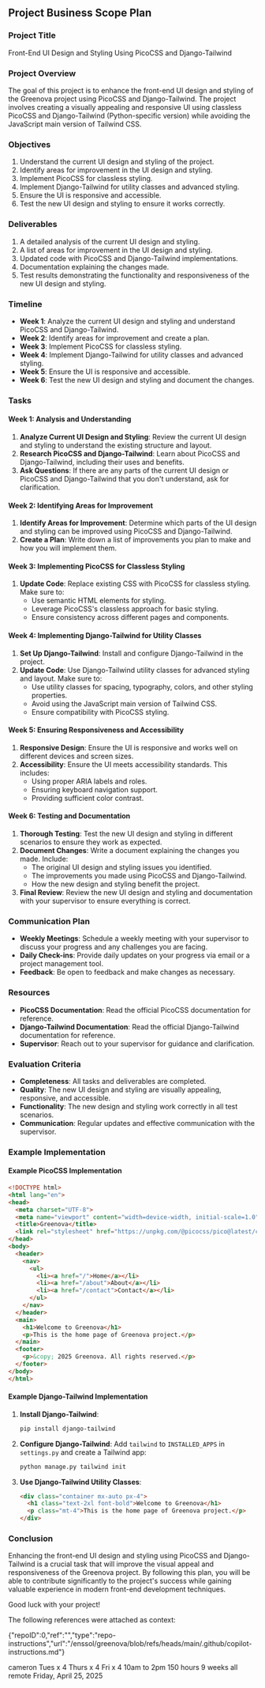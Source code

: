 ## Project Business Scope Plan

### Project Title
Front-End UI Design and Styling Using PicoCSS and Django-Tailwind

### Project Overview
The goal of this project is to enhance the front-end UI design and styling of the Greenova project using PicoCSS and Django-Tailwind. The project involves creating a visually appealing and responsive UI using classless PicoCSS and Django-Tailwind (Python-specific version) while avoiding the JavaScript main version of Tailwind CSS.

### Objectives
1. Understand the current UI design and styling of the project.
2. Identify areas for improvement in the UI design and styling.
3. Implement PicoCSS for classless styling.
4. Implement Django-Tailwind for utility classes and advanced styling.
5. Ensure the UI is responsive and accessible.
6. Test the new UI design and styling to ensure it works correctly.

### Deliverables
1. A detailed analysis of the current UI design and styling.
2. A list of areas for improvement in the UI design and styling.
3. Updated code with PicoCSS and Django-Tailwind implementations.
4. Documentation explaining the changes made.
5. Test results demonstrating the functionality and responsiveness of the new UI design and styling.

### Timeline
- **Week 1**: Analyze the current UI design and styling and understand PicoCSS and Django-Tailwind.
- **Week 2**: Identify areas for improvement and create a plan.
- **Week 3**: Implement PicoCSS for classless styling.
- **Week 4**: Implement Django-Tailwind for utility classes and advanced styling.
- **Week 5**: Ensure the UI is responsive and accessible.
- **Week 6**: Test the new UI design and styling and document the changes.

### Tasks

#### Week 1: Analysis and Understanding
1. **Analyze Current UI Design and Styling**: Review the current UI design and styling to understand the existing structure and layout.
2. **Research PicoCSS and Django-Tailwind**: Learn about PicoCSS and Django-Tailwind, including their uses and benefits.
3. **Ask Questions**: If there are any parts of the current UI design or PicoCSS and Django-Tailwind that you don't understand, ask for clarification.

#### Week 2: Identifying Areas for Improvement
1. **Identify Areas for Improvement**: Determine which parts of the UI design and styling can be improved using PicoCSS and Django-Tailwind.
2. **Create a Plan**: Write down a list of improvements you plan to make and how you will implement them.

#### Week 3: Implementing PicoCSS for Classless Styling
1. **Update Code**: Replace existing CSS with PicoCSS for classless styling. Make sure to:
   - Use semantic HTML elements for styling.
   - Leverage PicoCSS's classless approach for basic styling.
   - Ensure consistency across different pages and components.

#### Week 4: Implementing Django-Tailwind for Utility Classes
1. **Set Up Django-Tailwind**: Install and configure Django-Tailwind in the project.
2. **Update Code**: Use Django-Tailwind utility classes for advanced styling and layout. Make sure to:
   - Use utility classes for spacing, typography, colors, and other styling properties.
   - Avoid using the JavaScript main version of Tailwind CSS.
   - Ensure compatibility with PicoCSS styling.

#### Week 5: Ensuring Responsiveness and Accessibility
1. **Responsive Design**: Ensure the UI is responsive and works well on different devices and screen sizes.
2. **Accessibility**: Ensure the UI meets accessibility standards. This includes:
   - Using proper ARIA labels and roles.
   - Ensuring keyboard navigation support.
   - Providing sufficient color contrast.

#### Week 6: Testing and Documentation
1. **Thorough Testing**: Test the new UI design and styling in different scenarios to ensure they work as expected.
2. **Document Changes**: Write a document explaining the changes you made. Include:
   - The original UI design and styling issues you identified.
   - The improvements you made using PicoCSS and Django-Tailwind.
   - How the new design and styling benefit the project.
3. **Final Review**: Review the new UI design and styling and documentation with your supervisor to ensure everything is correct.

### Communication Plan
- **Weekly Meetings**: Schedule a weekly meeting with your supervisor to discuss your progress and any challenges you are facing.
- **Daily Check-ins**: Provide daily updates on your progress via email or a project management tool.
- **Feedback**: Be open to feedback and make changes as necessary.

### Resources
- **PicoCSS Documentation**: Read the official PicoCSS documentation for reference.
- **Django-Tailwind Documentation**: Read the official Django-Tailwind documentation for reference.
- **Supervisor**: Reach out to your supervisor for guidance and clarification.

### Evaluation Criteria
- **Completeness**: All tasks and deliverables are completed.
- **Quality**: The new UI design and styling are visually appealing, responsive, and accessible.
- **Functionality**: The new design and styling work correctly in all test scenarios.
- **Communication**: Regular updates and effective communication with the supervisor.

### Example Implementation

#### Example PicoCSS Implementation
```html
<!DOCTYPE html>
<html lang="en">
<head>
  <meta charset="UTF-8">
  <meta name="viewport" content="width=device-width, initial-scale=1.0">
  <title>Greenova</title>
  <link rel="stylesheet" href="https://unpkg.com/@picocss/pico@latest/css/pico.min.css">
</head>
<body>
  <header>
    <nav>
      <ul>
        <li><a href="/">Home</a></li>
        <li><a href="/about">About</a></li>
        <li><a href="/contact">Contact</a></li>
      </ul>
    </nav>
  </header>
  <main>
    <h1>Welcome to Greenova</h1>
    <p>This is the home page of Greenova project.</p>
  </main>
  <footer>
    <p>&copy; 2025 Greenova. All rights reserved.</p>
  </footer>
</body>
</html>
```

#### Example Django-Tailwind Implementation
1. **Install Django-Tailwind**:
   ```bash
   pip install django-tailwind
   ```

2. **Configure Django-Tailwind**:
   Add `tailwind` to `INSTALLED_APPS` in `settings.py` and create a Tailwind app:
   ```bash
   python manage.py tailwind init
   ```

3. **Use Django-Tailwind Utility Classes**:
   ```html
   <div class="container mx-auto px-4">
     <h1 class="text-2xl font-bold">Welcome to Greenova</h1>
     <p class="mt-4">This is the home page of Greenova project.</p>
   </div>
   ```

### Conclusion
Enhancing the front-end UI design and styling using PicoCSS and Django-Tailwind is a crucial task that will improve the visual appeal and responsiveness of the Greenova project. By following this plan, you will be able to contribute significantly to the project's success while gaining valuable experience in modern front-end development techniques.

Good luck with your project!

The following references were attached as context:

{"repoID":0,"ref":"","type":"repo-instructions","url":"/enssol/greenova/blob/refs/heads/main/.github/copilot-instructions.md"}


cameron
Tues x 4
Thurs x 4
Fri x 4
10am to 2pm
150 hours
9 weeks
all remote
Friday, April 25, 2025
